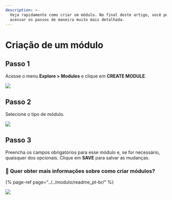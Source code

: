```yaml
---
description: >-
  Veja rapidamente como criar um módulo. No final deste artigo, você pode
  acessar os passos de maneira muito mais detalhada.
---
```


# Criação de um módulo

## Passo 1

Acesse o menu **Explore &gt; Modules** e clique em **CREATE MODULE**.

![](https://lh6.googleusercontent.com/G81nVKTnKmzn00dER9vN8R54wcSxnV_dB4gBhxkFYgFbH26FFJ6FZBLVdlO60WmGhB0r_z7dCIY9egw2ln-WP4gVDPoZZU97Cni-HIQiuld9_I9GZm7obHkGIx3Qm-7mPRGhOTXk)

## Passo 2

Selecione o tipo de módulo.

![](https://lh4.googleusercontent.com/GJtd8T-7HRLDD88KMgiLRubrOJSWZ2k4PjYxO_aj-vHQUxSSLp1Yv_sNthy1NTAtUsGqcfhgnqFZMWeCPMd-8E9fyNUrOHmkH1dxAQcYW098p5N1iPMAngwNV3E7FlNsD9M_H-01)

## Passo 3

Preencha os campos obrigatórios para esse módulo e, se for necessário, quaisquer dos opcionais. Clique em **SAVE** para salvar as mudanças.

### 🎯 Quer obter mais informações sobre como criar módulos?

{% page-ref page="../../modulo/readme\_pt-br/" %}

![](../../.gitbook/assets/create_module.gif)

